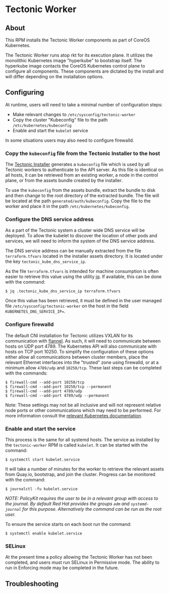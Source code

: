 # Tectonic Worker

## About

This RPM installs the Tectonic Worker components as part of CoreOS Kubernetes.

The Tectonic Worker runs atop rkt for its execution plane.  It utilizes the
monolithic Kubernetes image "hyperkube" to bootstrap itself.  The hyperkube
image contacts the CoreOS Kubernetes control plane to configure all components.
These components are dictated by the install and will differ depending on the
installation options.

## Configuring

At runtime, users will need to take a minimal number of configuration steps:

  - Make relevant changes to `/etc/sysconfig/tectonic-worker`
  - Copy the cluster "Kubeconfig" file to the path `/etc/kubernetes/kubeconfig`
  - Enable and start the `kubelet` service

In some situations users may also need to configure firewalld.

### Copy the `kubeconfig` file from the Tectonic Installer to the host

The [Tectonic Installer][2] generates a `kubeconfig` file which is used by all
Tectonic workers to authenticate to the API server.  As this file is identical
on all hosts, it can be retrieved from an existing worker, a node in the
control plane, or from the assets bundle created by the installer.

To use the `kubeconfig` from the assets bundle, extract the bundle to disk and
then change to the root directory of the extracted bundle.  The file will be
located at the path `generated/auth/kubeconfig`.  Copy the file to the worker
and place it in the path `/etc/kubernetes/kubeconfig`.

### Configure the DNS service address

As a part of the Tectonic system a cluster wide DNS service will be deployed.
To allow the kubelet to discover the location of other pods and services, we
will need to inform the system of the DNS service address.

The DNS service address can be manually extracted from the file
`terraform.tfvars` located in the installer assets directory.  It is located
under the key `tectonic_kube_dns_service_ip`.

As the file `terraform.tfvars` is intended for machine consumption is often
easier to retrieve this value using the utility [jq][3].  If available, this
can be done with the command:

```
$ jq .tectonic_kube_dns_service_ip terraform.tfvars
```

Once this value has been retrieved, it must be defined in the user managed file
`/etc/sysconfig/tectonic-worker` on the host in the field
`KUBERNETES_DNS_SERVICE_IP=`.

### Configure firewalld

The default CNI installation for Tectonic utilizes VXLAN for its communication
with [flannel][4].  As such, it will need to communicate between hosts on UDP
port 4789.  The Kubernetes API will also communicate with hosts on TCP port
10250.  To simplify the configuration of these options either allow all
communications between cluster members, place the relevant Ethernet interfaces
into the "trusted" zone using firewalld, or at a minimum allow `4789/udp` and
`10250/tcp`.  These last steps can be completed with the commands:

```
$ firewall-cmd --add-port 10250/tcp
$ firewall-cmd --add-port 10250/tcp --permanent
$ firewall-cmd --add-port 4789/udp
$ firewall-cmd --add-port 4789/udp --permanent
```

Note: These settings may not be all inclusive and will not represent relative
node ports or other communications which may need to be performed.  For more
information consult the [relevant Kubernetes documentation][5].

### Enable and start the service

This process is the same for all systemd hosts.  The service as installed by
the `tectonic-worker` RPM is called `kubelet`.  It can be started with the
command:

```
$ systemctl start kubelet.service
```

It will take a number of minutes for the worker to retrieve the relevant assets
from Quay.io, bootstrap, and join the cluster.  Progress can be monitored with
the command:

```
$ journalctl -fu kubelet.service
```

*NOTE: PolicyKit requires the user to be in a relevant group with access to the
journal.  By default Red Hat provides the groups `adm` and `systemd-journal`
for this purpose.  Alternatively the command can be run as the root user.*

To ensure the service starts on each boot run the command:

```
$ systemctl enable kubelet.service
```

### SELinux

At the present time a policy allowing the Tectonic Worker has not been
completed, and users must run SELinux in Permissive mode.  The ability to run
in Enforcing mode may be completed in the future.

## Troubleshooting

[1]: https://access.redhat.com/documentation/en-US/Red_Hat_Enterprise_Linux/7/html/Installation_Guide/index.html
[2]: https://github.com/coreos/tectonic-installer
[3]: https://stedolan.github.io/jq/
[4]: https://github.com/coreos/flannel
[5]: https://coreos.com/kubernetes/docs/latest/kubernetes-networking.html
<!-- vim: ts=2 sw=2 tw=80 expandtab:
-->
